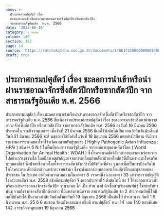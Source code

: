 ```yaml
---
name: >-
  ประกาศกรมปศุสัตว์ เรื่อง 
  ชะลอการนำเข้าหรือนำผ่านราชอาณาจักรซึ่งสัตว์ปีกหรือซากสัตว์ปีก
  จากสาธารณรัฐอินเดีย  พ.ศ. 2566
date: '2023-06-19'
category: ง พิเศษ
volume: 140
section: 142
page: 14
source: 'https://ratchakitcha.soc.go.th/documents/140D142S0000000001400.pdf'
draft: true
---
```


# ประกาศกรมปศุสัตว์ เรื่อง  ชะลอการนำเข้าหรือนำผ่านราชอาณาจักรซึ่งสัตว์ปีกหรือซากสัตว์ปีก จากสาธารณรัฐอินเดีย  พ.ศ. 2566

ประกาศกรมปศุสัตว์ เรื่อง ชะลอการนาเข้าหรือนำผ่านราชอาณาจักรซึ่งสัตว์ปีกหรือซากสัตว์ปีก จากสาธารณรัฐอินเดีย พ.ศ. 2566 สืบเนื่องจากประกาศกรมปศุสัตว์ เรื่อง ชะลอการนาเข้าหรือนาผ่านราชอาณาจักรซึ่งสัตว์ปีก หรือซากสัตว์ปีก จากสาธารณรัฐอินเดีย พ.ศ. 2566 ลงวันที่ 16 มีนาคม 2566 ประกาศใน ราชกิจจานุเบกษา เมื่อวันที่ 21 มีนาคม 2566 มีผลใช้บังคับได้เป็นเวลาเก้าสิบวันนับตั้งแต่วันที่ 21 มีนาคม 2566 จะสิ้ นสุดการใช้บังคับในวันที่ 18 มิถุนายน 2566 แต่อย่างไรก็ตาม ยังมีการ รายงานการระบาดของโรคไข้หวัดนกสายพันธุ์รุนแรง ( Highly Pathogenic Avian Influenza : HPAI ) ชนิด H 5 N 1 ในพื้นที่ของสาธารณรัฐอินเดีย จากองค์การสุขภาพสัตว์โลก ( World Organisation for Animal Health : WOAH ) ซึ่งโรคระบาดสัตว์ดังกล่าวสามารถแพร่กระจายไปอย่างกว้างขวางได้ โดยมีสาเหตุสำคัญมาจากการเคลื่อนย้ายสัตว์ป่วยหรือสัตว์ที่เป็นพาหะนำโรคหรือซากของสัตว์ ซึ่งป่วยหรือตายโดยโรคระบาดสัตว์ดังกล่าวไปยังท้องที่ต่าง ๆ และเพื่อเป็นการป้องกันไม่ให้โรคระบาด สัตว์ดังกล่าวแพร่กระจายเข้ามา ซึ่งจะส่งผลกระทบต่อการเลี้ยงสัตว์ปีกและสุขภาพของประชาชน ในประเทศ อาศัยอำนาจตามความในมาตรา 6 วรรคหนึ่ง และมาตรา 33 แห่งพระราชบัญญัติ โรคระบาดสัตว์ พ.ศ. 2558 อธิบดีกรมปศุสัตว์ จึ งออกประกาศไว้ ดังต่อไปนี้ ข้อ 1 ให้ชะลอการนาเข้าหรือนาผ่านราชอาณาจักรซึ่งสัตว์ปีก จาพวกนก ไก่ เป็ด ห่าน หงส์ น้าเชื้อสาหรับผสมพันธุ์ ไข่สาหรับทาพันธุ์ รวมถึงซากของสัตว์ปีกดังกล่าว ที่มีแหล่งกาเนิดจาก สาธารณรัฐอินเดีย ข้อ 2 ประกาศฉบับนี้ให้มีผลใช้บังคับได้เป็นเวลาเก้าสิบวันนับตั้งแต่วันที่ 19 มิถุนายน 2566 เป็นต้นไป ประกาศ ณ วันที่ 1 5 มิ ถุนายน พ.ศ. 25 6 6 สมชวน รัตนมังคลานนท์ อธิบดี กรมปศุสัตว์ ้ หนา 14 ่ เลม 140 ตอนพิเศษ 142 ง ราชกิจจานุเบกษา 19 มิถุนายน 2566
